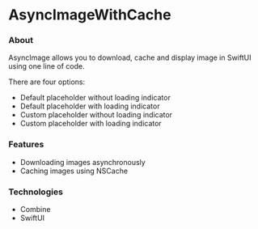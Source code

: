 # AsyncImageWithCache

### About

AsyncImage allows you to download, cache and display image in SwiftUI using one line of code.

There are four options:
- Default placeholder without loading indicator
- Default placeholder with loading indicator
- Custom placeholder without loading indicator
- Custom placeholder with loading indicator

### Features

- Downloading images asynchronously
- Caching images using NSCache 

### Technologies

- Combine
- SwiftUI

